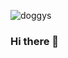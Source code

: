 ![doggys](https://user-images.githubusercontent.com/89398208/132095728-c23dae9b-8e1e-4229-b60d-93d0ea0b20f9.jpg)

### Hi there 👋

<!--
**LindaMarko/LindaMarko** is a ✨ _special_ ✨ repository because its `README.md` (this file) appears on your GitHub profile.

Here are some ideas to get you started:

- 🔭 I’m currently working on ...
- 🌱 I’m currently learning ...
- 👯 I’m looking to collaborate on ...
- 🤔 I’m looking for help with ...
- 💬 Ask me about ...
- 📫 How to reach me: ...
- 😄 Pronouns: ...
- ⚡ Fun fact: ...
-->

